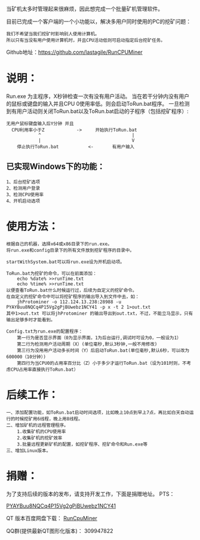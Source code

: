 当矿机太多时管理起来很麻烦，因此想完成一个批量矿机管理软件。

目前已完成一个客户端的一个小功能以，解决多用户同时使用的PC的挖矿问题：
    
	我们不希望当我们挖矿时影响别人使用计算机。
	所以只有当没有用户使用计算机时，并且CPU活动低则可启动指定后台挖矿任务。

Github地址：https://github.com/lastagile/RunCPUMiner

说明：
=================
Run.exe 为主程序，X秒钟检查一次有没有用户活动。
当在若干分钟内没有用户的鼠标或键盘的输入并且CPU 0使用率低。则会启动ToRun.bat程序。
一旦检测到有用户活动则关闭ToRun.bat以及ToRun.bat启动的子程序（包括挖矿程序）:

	无用户鼠标键盘输入后Y分钟 并且
	  CPU利用率小于Z            ->     开始执行ToRun.bat
				^                                  |
				|                                  V
		停止执行ToRun.bat           <-       有用户输入

已实现Windows下的功能：
---------------------------
	1、后台挖矿选项
	2、检测用户登录
	3、检测CPU使用率
	4、开机启动选项
		
使用方法：
===================
	根据自己的机器，选择x64或x86目录下的run.exe。
	将run.exe和config目录下的所有文件放到挖矿程序的目录中。

	startWithSystem.bat可以将run.exe设为开机启动项。

	ToRun.bat为挖矿的命令，可以在前面添加：
		echo %date% >>runTime.txt
		echo %time% >>runTime.txt
	以便查看ToRun.bat什么时候运行过，后续为自定义的挖矿命令。
	在自定义的挖矿命令中可以将挖矿程序的输出导入到文件中去，如：
		jhProtominer -o 112.124.13.238:28988 -u PYAYBuu8NQCq4P15Vg2gPjBUwebz1NCY41 -p x -t 2 1>out.txt 
	其中1>out.txt 可以将jhProtominer 的输出导出到out.txt，不过，不能立马显示，只有输出足够多时才能看到。

	Config.txt为run.exe的配置程序：
		第一行为是否显示界面（0为显示界面，1为后台运行,调试时可设为0，一般设为1）
		第二行为检测用户活动周期（X）(单位毫秒,默认3秒钟,一般不用修改)
		第三行为没用用户活动多长时间（Y）后启动ToRun.bat(单位毫秒,默认6秒，可以改为600000（10分钟）)
		第四行为当CPU0的占用率百分比（Z）小于多少才运行ToRun.bat（设为101时则，不考虑CPU占用率直接执行ToRun.bat）

后续工作：
=================================
	一、添加配置功能，如ToRun.bat启动时间选项，比如晚上10点到早上7点，再比如白天自动运行的时候挖矿用6线程，晚上用8线程。
	二、增加矿机的远程管理程序。
		1.收集矿机的CPU使用率
		2.收集矿机的挖矿效率
		3.批量远程更新矿机的配置，如挖矿程序、挖矿命令和Run.exe等
	三、增加Linux版本。

捐赠：
========================
为了支持后续的版本的发布，请支持开发工作，下面是捐赠地址。
PTS：
	
[PYAYBuu8NQCq4P15Vg2gPjBUwebz1NCY41](http://btsblock.com/address/PYAYBuu8NQCq4P15Vg2gPjBUwebz1NCY41)

QT 版本百度网盘下载：
[RunCpuMiner](http://pan.baidu.com/s/1kTsOmcn)

QQ群(提供最新QT图形化版本)： 309947822
	
